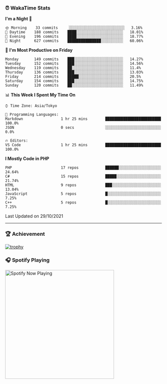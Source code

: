 ### ⏰ WakaTime Stats


<!--START_SECTION:waka-->
**I'm a Night 🦉** 

```text
🌞 Morning    33 commits     ░░░░░░░░░░░░░░░░░░░░░░░░░   3.16% 
🌆 Daytime    188 commits    ████░░░░░░░░░░░░░░░░░░░░░   18.01% 
🌃 Evening    196 commits    ████░░░░░░░░░░░░░░░░░░░░░   18.77% 
🌙 Night      627 commits    ███████████████░░░░░░░░░░   60.06%

```
📅 **I'm Most Productive on Friday** 

```text
Monday       149 commits    ███░░░░░░░░░░░░░░░░░░░░░░   14.27% 
Tuesday      152 commits    ███░░░░░░░░░░░░░░░░░░░░░░   14.56% 
Wednesday    119 commits    ██░░░░░░░░░░░░░░░░░░░░░░░   11.4% 
Thursday     136 commits    ███░░░░░░░░░░░░░░░░░░░░░░   13.03% 
Friday       214 commits    █████░░░░░░░░░░░░░░░░░░░░   20.5% 
Saturday     154 commits    ███░░░░░░░░░░░░░░░░░░░░░░   14.75% 
Sunday       120 commits    ██░░░░░░░░░░░░░░░░░░░░░░░   11.49%

```


📊 **This Week I Spent My Time On** 

```text
⌚︎ Time Zone: Asia/Tokyo

💬 Programming Languages: 
Markdown                 1 hr 25 mins        █████████████████████████   100.0% 
JSON                     0 secs              ░░░░░░░░░░░░░░░░░░░░░░░░░   0.0%

🔥 Editors: 
VS Code                  1 hr 25 mins        █████████████████████████   100.0%

```

**I Mostly Code in PHP** 

```text
PHP                      17 repos            ██████░░░░░░░░░░░░░░░░░░░   24.64% 
C#                       15 repos            █████░░░░░░░░░░░░░░░░░░░░   21.74% 
HTML                     9 repos             ███░░░░░░░░░░░░░░░░░░░░░░   13.04% 
JavaScript               5 repos             █░░░░░░░░░░░░░░░░░░░░░░░░   7.25% 
C++                      5 repos             █░░░░░░░░░░░░░░░░░░░░░░░░   7.25%

```



 Last Updated on 29/10/2021
<!--END_SECTION:waka-->

---

### 🏆 Achievement

[![trophy](https://github-profile-trophy.vercel.app/?username=Slime-hatena&theme=flat&no-bg=true&no-frame=true&column=8)](https://github.com/ryo-ma/github-profile-trophy)

### 🎧 Spotify Playing

[<img src="https://spotify-now-playing-slime-hatena.vercel.app/api/spotify-playing" alt="Spotify Now Playing" width="350" />](https://open.spotify.com/user/slime_hatena)

<!--
**Slime-hatena/Slime-hatena** is a ✨ _special_ ✨ repository because its `README.md` (this file) appears on your GitHub profile.

Here are some ideas to get you started:

- 🔭 I’m currently working on ...
- 🌱 I’m currently learning ...
- 👯 I’m looking to collaborate on ...
- 🤔 I’m looking for help with ...
- 💬 Ask me about ...
- 📫 How to reach me: ...
- 😄 Pronouns: ...
- ⚡ Fun fact: ...
-->
